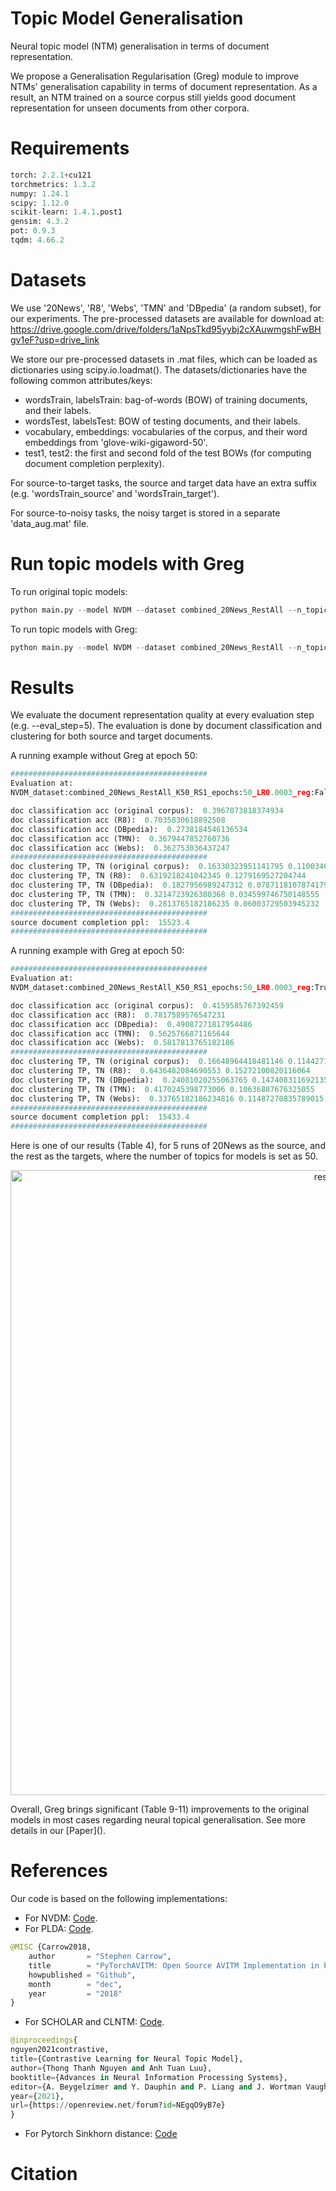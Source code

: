 # Topic Model Generalisation
Neural topic model (NTM) generalisation in terms of document representation. 

We propose a Generalisation Regularisation (Greg) module to improve NTMs' generalisation capability in terms of document representation. As a result, an NTM trained on a source corpus still yields good document representation for unseen documents from other corpora.

# Requirements
```python
torch: 2.2.1+cu121
torchmetrics: 1.3.2
numpy: 1.24.1
scipy: 1.12.0
scikit-learn: 1.4.1.post1
gensim: 4.3.2
pot: 0.9.3
tqdm: 4.66.2
```

# Datasets
We use '20News', 'R8', 'Webs', 'TMN' and 'DBpedia' (a random subset), for our experiments. The pre-processed datasets are available for download at: https://drive.google.com/drive/folders/1aNpsTkd95yybj2cXAuwmgshFwBHgv1eF?usp=drive_link

We store our pre-processed datasets in .mat files, which can be loaded as dictionaries using scipy.io.loadmat(). The datasets/dictionaries have the following common attributes/keys:
* wordsTrain, labelsTrain: bag-of-words (BOW) of training documents, and their labels. 
* wordsTest, labelsTest: BOW of testing documents, and their labels.
* vocabulary, embeddings: vocabularies of the corpus, and their word embeddings from 'glove-wiki-gigaword-50'.
* test1, test2: the first and second fold of the test BOWs (for computing document completion perplexity). 

For source-to-target tasks, the source and target data have an extra suffix (e.g. 'wordsTrain_source' and 'wordsTrain_target').

For source-to-noisy tasks, the noisy target is stored in a separate 'data_aug.mat' file.

# Run topic models with Greg
To run original topic models:
```python
python main.py --model NVDM --dataset combined_20News_RestAll --n_topic 50
```

To run topic models with Greg:
```python
python main.py --model NVDM --dataset combined_20News_RestAll --n_topic 50 --use_Greg
```

# Results
We evaluate the document representation quality at every evaluation step (e.g. --eval_step=5). The evaluation is done by document classification and clustering for both source and target documents.

A running example without Greg at epoch 50:
```python
############################################
Evaluation at: 
NVDM_dataset:combined_20News_RestAll_K50_RS1_epochs:50_LR0.0003_reg:False_regW300.0_augRate:0.5_aug:DA2

doc classification acc (original corpus):  0.3967073818374934
doc classification acc (R8):  0.7035830618892508
doc classification acc (DBpedia):  0.2738184546136534
doc classification acc (TMN):  0.3679447852760736
doc classification acc (Webs):  0.362753036437247
############################################
doc clustering TP, TN (original corpus):  0.16330323951141795 0.11003465044205976
doc clustering TP, TN (R8):  0.6319218241042345 0.1279169527204744
doc clustering TP, TN (DBpedia):  0.1827956989247312 0.07871181078741796
doc clustering TP, TN (TMN):  0.3214723926380368 0.034599746750148555
doc clustering TP, TN (Webs):  0.2813765182186235 0.06003729503945232
############################################
source document completion ppl:  15523.4
############################################
```

A running example with Greg at epoch 50:
```python
############################################
Evaluation at: 
NVDM_dataset:combined_20News_RestAll_K50_RS1_epochs:50_LR0.0003_reg:True_regW300.0_augRate:0.5_aug:DA2

doc classification acc (original corpus):  0.4159585767392459
doc classification acc (R8):  0.7817589576547231
doc classification acc (DBpedia):  0.49087271817954486
doc classification acc (TMN):  0.5625766871165644
doc classification acc (Webs):  0.5817813765182186
############################################
doc clustering TP, TN (original corpus):  0.16648964418481146 0.11442718376169024
doc clustering TP, TN (R8):  0.6436482084690553 0.15272100820116064
doc clustering TP, TN (DBpedia):  0.24081020255063765 0.14740831169213556
doc clustering TP, TN (TMN):  0.4170245398773006 0.10636887676325055
doc clustering TP, TN (Webs):  0.33765182186234816 0.11487270835789015
############################################
source document completion ppl:  15433.4
############################################
```

Here is one of our results (Table 4), for 5 runs of 20News as the source, and the rest as the targets, where the number of topics for models is set as 50. 
<p align="center">
  <img src="results.png" alt="results" width="1000"/>
</p>
Overall, Greg brings significant (Table 9-11) improvements to the original models in most cases regarding neural topical generalisation. See more details in our [Paper]().

# References
Our code is based on the following implementations:

* For NVDM: [Code](https://github.com/visionshao/NVDM).
* For PLDA: [Code](https://github.com/estebandito22/PyTorchAVITM).
```python
@MISC {Carrow2018,
    author       = "Stephen Carrow",
    title        = "PyTorchAVITM: Open Source AVITM Implementation in PyTorch",
    howpublished = "Github",
    month        = "dec",
    year         = "2018"
}
```
* For SCHOLAR and CLNTM: [Code](https://github.com/nguyentthong/CLNTM).
```python
@inproceedings{
nguyen2021contrastive,
title={Contrastive Learning for Neural Topic Model},
author={Thong Thanh Nguyen and Anh Tuan Luu},
booktitle={Advances in Neural Information Processing Systems},
editor={A. Beygelzimer and Y. Dauphin and P. Liang and J. Wortman Vaughan},
year={2021},
url={https://openreview.net/forum?id=NEgqO9yB7e}
}
```
* For Pytorch Sinkhorn distance: [Code](https://github.com/ethanhezhao/Tensorflow_Pytorch_Sinkhorn_OT)


# Citation 

